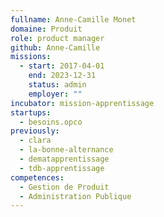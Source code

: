 ```yaml
---
fullname: Anne-Camille Monet
domaine: Produit
role: product manager
github: Anne-Camille
missions:
  - start: 2017-04-01
    end: 2023-12-31
    status: admin
    employer: ""
incubator: mission-apprentissage
startups:
  - besoins.opco
previously:
  - clara
  - la-bonne-alternance
  - dematapprentissage
  - tdb-apprentissage
competences:
  - Gestion de Produit
  - Administration Publique
---
```

